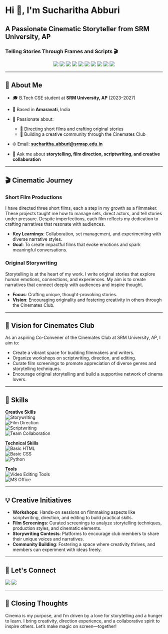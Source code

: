 # Hi 👋, I'm Sucharitha Abburi
## A Passionate Cinematic Storyteller from SRM University, AP

### Telling Stories Through Frames and Scripts 🎬

<p align="center">
  <img src="https://img.shields.io/badge/S-red?style=flat-square&labelColor=red" />
  <img src="https://img.shields.io/badge/U-orange?style=flat-square&labelColor=orange" />
  <img src="https://img.shields.io/badge/C-teal?style=flat-square&labelColor=teal" />
  <img src="https://img.shields.io/badge/H-gold?style=flat-square&labelColor=gold" />
  <img src="https://img.shields.io/badge/A-blue?style=flat-square&labelColor=blue" />
  <img src="https://img.shields.io/badge/R-indigo?style=flat-square&labelColor=indigo" />
  <img src="https://img.shields.io/badge/I-purple?style=flat-square&labelColor=purple" />
  <img src="https://img.shields.io/badge/T-yellow?style=flat-square&labelColor=yellow" />
  <img src="https://img.shields.io/badge/H-green?style=flat-square&labelColor=green" />
  <img src="https://img.shields.io/badge/A-red?style=flat-square&labelColor=red" />
</p>

---

## 🚀 About Me

- 🎓 B.Tech CSE student at **SRM University, AP** (2023–2027)  
- 📍 Based in **Amaravati**, India  
- 🧠 Passionate about:  
  - 🎥 Directing short films and crafting original stories  
  - 📝 Building a creative community through the Cinemates Club  

- 🌐 Email: **sucharitha_abburi@srmap.edu.in**  
- 💬 Ask me about **storytelling, film direction, scriptwriting, and creative collaboration**

---

## 🎬 Cinematic Journey

### Short Film Productions  
I have directed three short films, each a step in my growth as a filmmaker. These projects taught me how to manage sets, direct actors, and tell stories under pressure. Despite imperfections, each film reflects my dedication to crafting narratives that resonate with audiences.  
- **Key Learnings**: Collaboration, set management, and experimenting with diverse narrative styles.  
- **Goal**: To create impactful films that evoke emotions and spark meaningful conversations.

### Original Storywriting  
Storytelling is at the heart of my work. I write original stories that explore human emotions, connections, and experiences. My aim is to create narratives that connect deeply with audiences and inspire thought.  
- **Focus**: Crafting unique, thought-provoking stories.  
- **Vision**: Encouraging originality and fostering creativity in others through the Cinemates Club.

---

## 🌟 Vision for Cinemates Club

As an aspiring Co-Convener of the Cinemates Club at SRM University, AP, I aim to:  
- Create a vibrant space for budding filmmakers and writers.  
- Organize workshops on scriptwriting, direction, and editing.  
- Curate film screenings to promote appreciation of diverse genres and storytelling techniques.  
- Encourage original storytelling and build a supportive network of cinema lovers.

---

## 🧠 Skills

**Creative Skills**  
![Storywriting](https://img.shields.io/badge/Storywriting-FF6F61?style=for-the-badge)  
![Film Direction](https://img.shields.io/badge/Film%20Direction-6B7280?style=for-the-badge)  
![Scriptwriting](https://img.shields.io/badge/Scriptwriting-FFD700?style=for-the-badge)  
![Team Collaboration](https://img.shields.io/badge/Team%20Collaboration-4CAF50?style=for-the-badge)  

**Technical Skills**  
![Basic HTML](https://img.shields.io/badge/HTML-F06529?style=for-the-badge&logo=html5&logoColor=white)  
![Basic CSS](https://img.shields.io/badge/CSS-2965f1?style=for-the-badge&logo=css3&logoColor=white)  
![Python](https://img.shields.io/badge/Python-3776AB?style=for-the-badge&logo=python&logoColor=white)  

**Tools**  
![Video Editing Tools](https://img.shields.io/badge/Video%20Editing-323330?style=for-the-badge)  
![MS Office](https://img.shields.io/badge/MS%20Office-217346?style=for-the-badge)  

---

## 💡 Creative Initiatives

- **Workshops**: Hands-on sessions on filmmaking aspects like scriptwriting, direction, and editing to build practical skills.  
- **Film Screenings**: Curated screenings to analyze storytelling techniques, production styles, and cinematic elements.  
- **Storywriting Contests**: Platforms to encourage club members to share their unique voices and narratives.  
- **Community Building**: Fostering a space where creativity thrives, and members can experiment with ideas freely.

---

## 🤝 Let's Connect

<p>
  <a href="mailto:sucharitha_abburi@srmap.edu.in"><img src="https://img.shields.io/badge/Email-D14836?style=for-the-badge&logo=gmail&logoColor=white"/></a>
  <a href="https://www.linkedin.com/in/sucharitha-abburi"><img src="https://img.shields.io/badge/LinkedIn-blue?style=for-the-badge&logo=linkedin&logoColor=white"/></a>
</p>

---

## 🎥 Closing Thoughts

Cinema is my purpose, and I’m driven by a love for storytelling and a hunger to learn. I bring creativity, direction experience, and a collaborative spirit to inspire others. Let’s make magic on screen—together!
